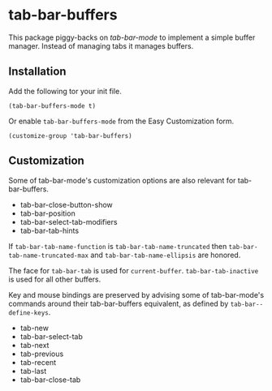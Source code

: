 # tab-bar-buffers

This package piggy-backs on *tab-bar-mode* to implement a simple
buffer manager.  Instead of managing tabs it manages buffers.

## Installation

Add the following tor your init file.

``` emacs-lisp
(tab-bar-buffers-mode t)
```

Or enable `tab-bar-buffers-mode` from the Easy Customization form.

``` emacs-lisp
(customize-group 'tab-bar-buffers)
```


## Customization

Some of tab-bar-mode's customization options are also relevant for
tab-bar-buffers.

- tab-bar-close-button-show
- tab-bar-position
- tab-bar-select-tab-modifiers
- tab-bar-tab-hints

If `tab-bar-tab-name-function` is `tab-bar-tab-name-truncated` then
`tab-bar-tab-name-truncated-max` and `tab-bar-tab-name-ellipsis`
are honored.

The face for `tab-bar-tab` is used for `current-buffer`.
`tab-bar-tab-inactive` is used for all other buffers.

Key and mouse bindings are preserved by advising some of
tab-bar-mode's commands around their tab-bar-buffers equivalent, as
defined by `tab-bar--define-keys`.

- tab-new
- tab-bar-select-tab
- tab-next
- tab-previous
- tab-recent
- tab-last
- tab-bar-close-tab
